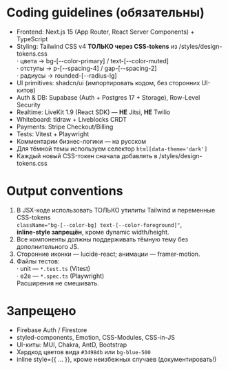 # Coding guidelines  (обязательны)
- Frontend: Next.js 15 (App Router, React Server Components) + TypeScript
- Styling: Tailwind CSS v4 **ТОЛЬКО через CSS-tokens** из /styles/design-tokens.css  
  · цвета      → bg-[--color-primary] / text-[--color-muted]  
  · отступы    → p-[--spacing-4]      / gap-[--spacing-2]  
  · радиусы    → rounded-[--radius-lg]
- UI primitives: shadcn/ui (импортировать кодом, без сторонних UI-китов)
- Auth & DB: Supabase (Auth + Postgres 17 + Storage), Row-Level Security
- Realtime: LiveKit 1.9 (React SDK)  — **НЕ** Jitsi, **НЕ** Twilio
- Whiteboard: tldraw + Liveblocks CRDT
- Payments: Stripe Checkout/Billing
- Tests: Vitest + Playwright
- Комментарии бизнес-логики — на русском
- Для тёмной темы используем селектор `html[data-theme='dark']`
- Каждый новый CSS-токен сначала добавлять в /styles/design-tokens.css

# Output conventions
1. В JSX-коде использовать ТОЛЬКО утилиты Tailwind и переменные CSS-tokens  
   `className="bg-[--color-bg] text-[--color-foreground]"`,  
   **inline-style запрещён**, кроме dynamic width/height.
2. Все компоненты должны поддерживать тёмную тему без дополнительного JS.
3. Сторонние иконки — lucide-react; анимации — framer-motion.
4. Файлы тестов:  
   · unit — `*.test.ts` (Vitest)  
   · e2e — `*.spec.ts` (Playwright)  
   Расширения не смешивать.

# Запрещено
- Firebase Auth / Firestore
- styled-components, Emotion, CSS-Modules, CSS-in-JS
- UI-киты: MUI, Chakra, AntD, Bootstrap
- Хардкод цветов вида `#3498db` или `bg-blue-500`
- inline style={{ … }}, кроме неизбежных случаев (документировать!)
